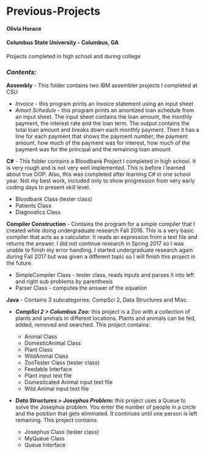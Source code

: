 # Previous-Projects
#### Olivia Horace ####
#### Columbus State University - Columbus, GA ##### 

Projects completed in high school and during college

### __*Contents:*__  
**Assembly** - This folder contains two IBM assembler projects I completed at CSU
* *Invoice* - this program prints an invoice statement using an input sheet
* *Amort Schedule* - this program prints an amortized loan schedule from an input sheet. The input sheet contains the loan amount, the monthly payment, the interest rate and the loan term. The output contains the total loan amount and breaks down each monthly payment. Then it has a line for each payment that shows the payment number, the payment amount, how much of the payment was for interest, how much of the payment was for the principal and the remaining loan amount.  
  
**C#** - This folder contains a Bloodbank Project I completed in high school. It is very rough and is not very well implemented. This is before I learned about true OOP. Also, this was completed after learning C# in one school year. Not my best work, included only to show progression from very early coding days to present skill level.
* Bloodbank Class (tester class)
* Patients Class
* Diagnostics Class

**Compiler Construction** - Contains the program for a simple compiler that I created while doing undergraduate research Fall 2016. This is a very basic compiler that acts as a calculator. It reads an expression from a text file and returns the answer. I did not continue research in Spring 2017 so I was unable to finish my error handling. I started undergraduate research again during Fall 2017 but was given a different topic so I will finish this project in the future. 
* SimpleCompiler Class - tester class, reads inputs and parses it into left and right sub problems by parenthesis
* Parser Class - computes the answer of the equation

**Java** - Contains 3 subcategories: CompSci 2, Data Structures and Misc. 
* *__CompSci 2 > Columbus Zoo:__* this project is a Zoo with a collection of plants and animals in different locations. Plants and animals can be fed, added, removed and searched. This project contains:
   * Animal Class
   * DomesticAnimal Class
   * Plant Class
   * WildAnimal Class
   * ZooTester Class (tester class)
   * Feedable Interface
   * Plant input text file
   * Domesticated Animal input text file
   * Wild Animal input text file
   
* *__Data Structures > Josephus Problem:__* this project uses a Queue to solve the Josephus problem. You enter the number of people in a circle and the position that gets eliminated. It continues until one person is left remaining. This project contains:
   * Josephus Class (tester class)
   * MyQueue Class
   * Queue Interface
   


